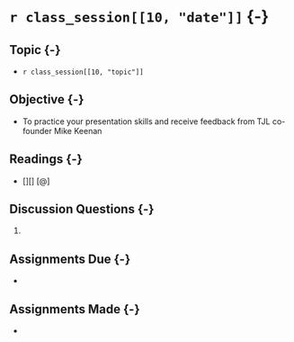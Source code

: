 # `r class_session[[10, "date"]]` {-}

## Topic {-}

- `r class_session[[10, "topic"]]`

## Objective {-}

- To practice your presentation skills and receive feedback from TJL co-founder
Mike Keenan

## Readings {-}

- [][] [@]  

## Discussion Questions {-}

1. 

## Assignments Due {-}

- 

## Assignments Made {-}

- 

